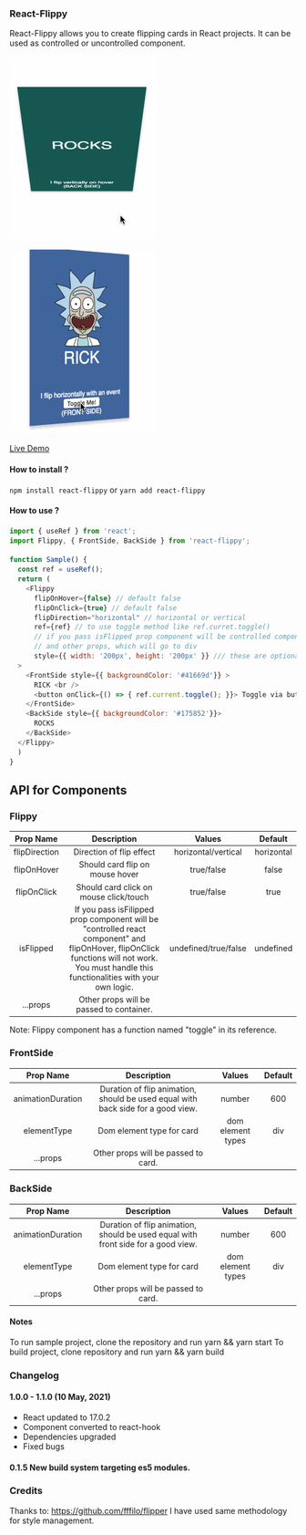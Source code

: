 ### React-Flippy


React-Flippy allows you to create flipping cards in React projects. 
It can be used as controlled or uncontrolled component.

![Vertical](hover_flippy.gif)

![Horizontal](toggle_flippy.gif)


[Live Demo](http://flippy.sbaydin.com "Live Demo")


#### How to install ?

`npm install react-flippy` or `yarn add react-flippy`

#### How to use ?

```javascript
import { useRef } from 'react';
import Flippy, { FrontSide, BackSide } from 'react-flippy';

function Sample() {
  const ref = useRef();
  return (
    <Flippy
      flipOnHover={false} // default false
      flipOnClick={true} // default false
      flipDirection="horizontal" // horizontal or vertical
      ref={ref} // to use toggle method like ref.curret.toggle()
      // if you pass isFlipped prop component will be controlled component.
      // and other props, which will go to div
      style={{ width: '200px', height: '200px' }} /// these are optional style, it is not necessary
  >
    <FrontSide style={{ backgroundColor: '#41669d'}} >
      RICK <br />
      <button onClick={() => { ref.current.toggle(); }}> Toggle via button</button>
    </FrontSide>
    <BackSide style={{ backgroundColor: '#175852'}}>
      ROCKS
    </BackSide>
  </Flippy>
  )
}

```

## API for Components

### Flippy
| Prop Name | Description   | Values  | Default   |
| :------------: | :------------: | :------------: | :------------: |
|  flipDirection | Direction of flip effect  |  horizontal/vertical | horizontal|
|  flipOnHover | Should card flip on mouse hover  |  true/false  |  false  |
|  flipOnClick   | Should card click on mouse click/touch  | true/false   | true  |
|  isFlipped   |  If you pass isFilipped prop component will be "controlled react component" and flipOnHover, flipOnClick functions will not work. You must handle this functionalities with your own logic.   | undefined/true/false   | undefined  |
| ...props   | Other props will be passed to container.  |   |   |

Note: Flippy component has a function named "toggle" in its reference.

### FrontSide

| Prop Name | Description   | Values  | Default   |
| :------------: | :------------: | :------------: | :------------: |
|  animationDuration | Duration of flip animation, should be used equal with back side for a good view.  |  number | 600 |
|  elementType | Dom element type for card  | dom element types  |  div  |
| ...props   | Other props will be passed to card.  |   |   |


### BackSide

| Prop Name | Description   | Values  | Default   |
| :------------: | :------------: | :------------: | :------------: |
|  animationDuration | Duration of flip animation, should be used equal with front side for a good view.  |  number | 600 |
|  elementType | Dom element type for card  | dom element types  |  div  |
| ...props   | Other props will be passed to card.  |   |   |


#### Notes

To run sample project, clone the repository and run yarn && yarn start
To build project, clone repository and run yarn && yarn build


### Changelog
#### 1.0.0 - 1.1.0 (10 May, 2021)
- React updated to 17.0.2
- Component converted to react-hook
- Dependencies upgraded
- Fixed bugs
#### 0.1.5 New build system targeting es5 modules. 

### Credits

Thanks to: https://github.com/fffilo/flipper I have used same methodology for style management. 
